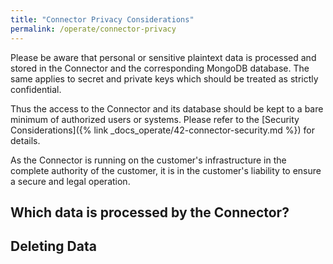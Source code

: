 ```yaml
---
title: "Connector Privacy Considerations"
permalink: /operate/connector-privacy
---
```


Please be aware that personal or sensitive plaintext data is processed and stored in the Connector and the corresponding MongoDB database. The same applies to secret and private keys which should be treated as strictly confidential.

Thus the access to the Connector and its database should be kept to a bare minimum of authorized users or systems. Please refer to the [Security Considerations]({% link _docs_operate/42-connector-security.md %}) for details.

As the Connector is running on the customer's infrastructure in the complete authority of the customer, it is in the customer's liability to ensure a secure and legal operation.

## Which data is processed by the Connector?

## Deleting Data

